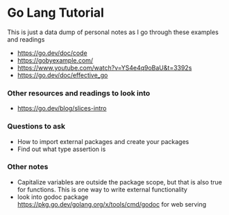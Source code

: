 # Go Lang Tutorial
This is just a data dump of personal notes as I go through these examples and readings
- https://go.dev/doc/code
- https://gobyexample.com/
- https://www.youtube.com/watch?v=YS4e4q9oBaU&t=3392s
- https://go.dev/doc/effective_go

### Other resources and readings to look into
- https://go.dev/blog/slices-intro


### Questions to ask
- How to import external packages and create your packages
- Find out what type assertion is

### Other notes
- Capitalize variables are outside the package scope, but that is also true for functions. This is one way to write external functionality
- look into godoc package https://pkg.go.dev/golang.org/x/tools/cmd/godoc for web serving